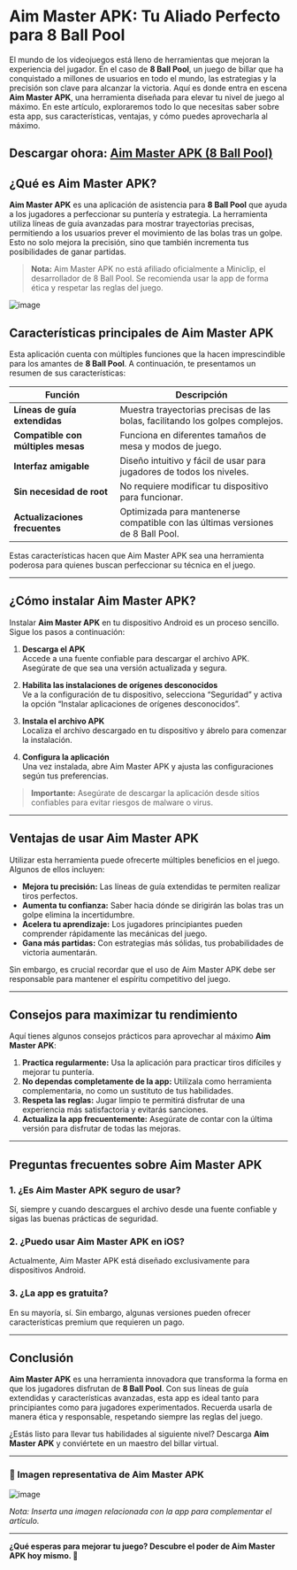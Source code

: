 # Aim Master APK: Tu Aliado Perfecto para 8 Ball Pool

El mundo de los videojuegos está lleno de herramientas que mejoran la experiencia del jugador. En el caso de **8 Ball Pool**, un juego de billar que ha conquistado a millones de usuarios en todo el mundo, las estrategias y la precisión son clave para alcanzar la victoria. Aquí es donde entra en escena **Aim Master APK**, una herramienta diseñada para elevar tu nivel de juego al máximo. En este artículo, exploraremos todo lo que necesitas saber sobre esta app, sus características, ventajas, y cómo puedes aprovecharla al máximo.

## Descargar ohora: [Aim Master APK (8 Ball Pool)](https://coimobile.io/es/aim-master/)

## ¿Qué es Aim Master APK?

**Aim Master APK** es una aplicación de asistencia para **8 Ball Pool** que ayuda a los jugadores a perfeccionar su puntería y estrategia. La herramienta utiliza líneas de guía avanzadas para mostrar trayectorias precisas, permitiendo a los usuarios prever el movimiento de las bolas tras un golpe. Esto no solo mejora la precisión, sino que también incrementa tus posibilidades de ganar partidas.

> **Nota:** Aim Master APK no está afiliado oficialmente a Miniclip, el desarrollador de 8 Ball Pool. Se recomienda usar la app de forma ética y respetar las reglas del juego.

![image](https://github.com/user-attachments/assets/e60eb431-1197-4074-ac2f-878dc88d3664)

## Características principales de Aim Master APK

Esta aplicación cuenta con múltiples funciones que la hacen imprescindible para los amantes de **8 Ball Pool**. A continuación, te presentamos un resumen de sus características:

| **Función**               | **Descripción**                                                                 |
|---------------------------|---------------------------------------------------------------------------------|
| **Líneas de guía extendidas** | Muestra trayectorias precisas de las bolas, facilitando los golpes complejos. |
| **Compatible con múltiples mesas** | Funciona en diferentes tamaños de mesa y modos de juego.                         |
| **Interfaz amigable**      | Diseño intuitivo y fácil de usar para jugadores de todos los niveles.           |
| **Sin necesidad de root**  | No requiere modificar tu dispositivo para funcionar.                            |
| **Actualizaciones frecuentes** | Optimizada para mantenerse compatible con las últimas versiones de 8 Ball Pool. |

Estas características hacen que Aim Master APK sea una herramienta poderosa para quienes buscan perfeccionar su técnica en el juego.

---

## ¿Cómo instalar Aim Master APK?

Instalar **Aim Master APK** en tu dispositivo Android es un proceso sencillo. Sigue los pasos a continuación:

1. **Descarga el APK**  
   Accede a una fuente confiable para descargar el archivo APK. Asegúrate de que sea una versión actualizada y segura.

2. **Habilita las instalaciones de orígenes desconocidos**  
   Ve a la configuración de tu dispositivo, selecciona “Seguridad” y activa la opción “Instalar aplicaciones de orígenes desconocidos”.

3. **Instala el archivo APK**  
   Localiza el archivo descargado en tu dispositivo y ábrelo para comenzar la instalación.

4. **Configura la aplicación**  
   Una vez instalada, abre Aim Master APK y ajusta las configuraciones según tus preferencias.

> **Importante:** Asegúrate de descargar la aplicación desde sitios confiables para evitar riesgos de malware o virus.

---

## Ventajas de usar Aim Master APK

Utilizar esta herramienta puede ofrecerte múltiples beneficios en el juego. Algunos de ellos incluyen:

- **Mejora tu precisión:** Las líneas de guía extendidas te permiten realizar tiros perfectos.  
- **Aumenta tu confianza:** Saber hacia dónde se dirigirán las bolas tras un golpe elimina la incertidumbre.  
- **Acelera tu aprendizaje:** Los jugadores principiantes pueden comprender rápidamente las mecánicas del juego.  
- **Gana más partidas:** Con estrategias más sólidas, tus probabilidades de victoria aumentarán.  

Sin embargo, es crucial recordar que el uso de Aim Master APK debe ser responsable para mantener el espíritu competitivo del juego.

---

## Consejos para maximizar tu rendimiento

Aquí tienes algunos consejos prácticos para aprovechar al máximo **Aim Master APK**:

1. **Practica regularmente:** Usa la aplicación para practicar tiros difíciles y mejorar tu puntería.  
2. **No dependas completamente de la app:** Utilízala como herramienta complementaria, no como un sustituto de tus habilidades.  
3. **Respeta las reglas:** Jugar limpio te permitirá disfrutar de una experiencia más satisfactoria y evitarás sanciones.  
4. **Actualiza la app frecuentemente:** Asegúrate de contar con la última versión para disfrutar de todas las mejoras.  

---

## Preguntas frecuentes sobre Aim Master APK

### 1. ¿Es Aim Master APK seguro de usar?  
Sí, siempre y cuando descargues el archivo desde una fuente confiable y sigas las buenas prácticas de seguridad.

### 2. ¿Puedo usar Aim Master APK en iOS?  
Actualmente, Aim Master APK está diseñado exclusivamente para dispositivos Android.

### 3. ¿La app es gratuita?  
En su mayoría, sí. Sin embargo, algunas versiones pueden ofrecer características premium que requieren un pago.

---

## Conclusión

**Aim Master APK** es una herramienta innovadora que transforma la forma en que los jugadores disfrutan de **8 Ball Pool**. Con sus líneas de guía extendidas y características avanzadas, esta app es ideal tanto para principiantes como para jugadores experimentados. Recuerda usarla de manera ética y responsable, respetando siempre las reglas del juego.

¿Estás listo para llevar tus habilidades al siguiente nivel? Descarga **Aim Master APK** y conviértete en un maestro del billar virtual.

---

### 📸 Imagen representativa de Aim Master APK
![image](https://github.com/user-attachments/assets/ab0714c0-b730-403e-9502-38236a0d19bd)

*Nota: Inserta una imagen relacionada con la app para complementar el artículo.*

---

**¿Qué esperas para mejorar tu juego? Descubre el poder de Aim Master APK hoy mismo. 🚀**
